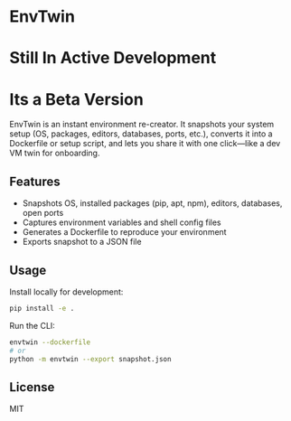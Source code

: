 # EnvTwin
# Still In Active Development
# Its a Beta Version

EnvTwin is an instant environment re-creator. It snapshots your system setup (OS, packages, editors, databases, ports, etc.), converts it into a Dockerfile or setup script, and lets you share it with one click—like a dev VM twin for onboarding.

## Features
- Snapshots OS, installed packages (pip, apt, npm), editors, databases, open ports
- Captures environment variables and shell config files
- Generates a Dockerfile to reproduce your environment
- Exports snapshot to a JSON file

## Usage

Install locally for development:

```sh
pip install -e .
```

Run the CLI:

```sh
envtwin --dockerfile
# or
python -m envtwin --export snapshot.json
```

## License
MIT
